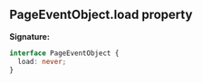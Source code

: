 ## PageEventObject.load property

**Signature:**

```typescript
interface PageEventObject {
  load: never;
}
```
